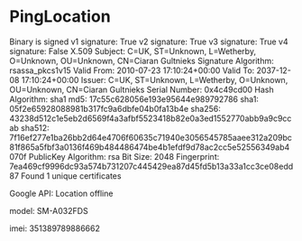 # PingLocation



Binary is signed
v1 signature: True
v2 signature: True
v3 signature: True
v4 signature: False
X.509 Subject: C=UK, ST=Unknown, L=Wetherby, O=Unknown, OU=Unknown, CN=Ciaran Gultnieks
Signature Algorithm: rsassa_pkcs1v15
Valid From: 2010-07-23 17:10:24+00:00
Valid To: 2037-12-08 17:10:24+00:00
Issuer: C=UK, ST=Unknown, L=Wetherby, O=Unknown, OU=Unknown, CN=Ciaran Gultnieks
Serial Number: 0x4c49cd00
Hash Algorithm: sha1
md5: 17c55c628056e193e95644e989792786
sha1: 05f2e65928088981b317fc9a6dbfe04b0fa13b4e
sha256: 43238d512c1e5eb2d6569f4a3afbf5523418b82e0a3ed1552770abb9a9c9ccab
sha512: 7f16ef277e1ba26bb2d64e4706f60635c71940e3056545785aaee312a209bc81f865a5fbf3a0136f469b484486474be4b1efdf9d78ac2cc5e52556349ab4070f
PublicKey Algorithm: rsa
Bit Size: 2048
Fingerprint: 7ea469cf9996dc93a574b731207c445429ea87d45fd5b13a33a1cc3ce08edd87
Found 1 unique certificates

Google API: Location offline

model: SM-A032FDS

imei: 351389789886662
